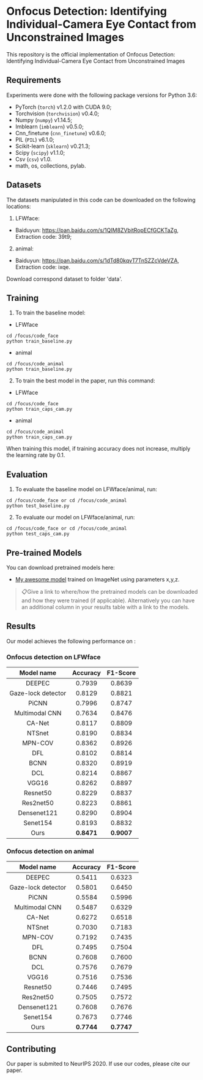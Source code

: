 # Onfocus Detection: Identifying Individual-Camera Eye Contact from Unconstrained Images

This repository is the official implementation of Onfocus Detection: Identifying Individual-Camera Eye Contact from Unconstrained Images

## Requirements

Experiments were done with the following package versions for Python 3.6:
 - PyTorch (`torch`) v1.2.0 with CUDA 9.0;
 - Torchvision (`torchvision`) v0.4.0;
 - Numpy (`numpy`) v1.14.5;
 - Imblearn (`imblearn`) v0.5.0;
 - Cnn_finetune (`cnn_finetune`) v0.6.0;
 - PIL (`PIL`) v6.1.0;
 - Scikit-learn (`sklearn`) v0.21.3;
 - Scipy (`scipy`) v1.1.0;
 - Csv (`csv`) v1.0.
 - math, os, collections, pylab.
 
## Datasets

The datasets manipulated in this code can be downloaded on the following locations:
1. LFWface:
  - Baiduyun: https://pan.baidu.com/s/1QIM8ZVbitRopECfGCKTaZg,    Extraction code: 39t9;

2. animal:
  - Baiduyun: https://pan.baidu.com/s/1dTd80kqvT7TnSZZcVdeVZA,    Extraction code: ixqe.  

Download correspond dataset to folder 'data'.

## Training

1. To train the baseline model: 
 - LFWface
```train
cd /focus/code_face
python train_baseline.py
```
 - animal
 ```train
cd /focus/code_animal
python train_baseline.py
```
2. To train the best model in the paper, run this command:
 - LFWface
```train
cd /focus/code_face
python train_caps_cam.py
```
 - animal
 ```train
cd /focus/code_animal
python train_caps_cam.py
```
When training this model, if training accuracy does not increase, multiply the learning rate by 0.1.

## Evaluation

1. To evaluate the baseline model on LFWface/animal, run:
```eval
cd /focus/code_face or cd /focus/code_animal
python test_baseline.py 
```
2. To evaluate our model on LFWface/animal, run:
```eval
cd /focus/code_face or cd /focus/code_animal
python test_caps_cam.py 
```

## Pre-trained Models

You can download pretrained models here:

- [My awesome model](https://drive.google.com/mymodel.pth) trained on ImageNet using parameters x,y,z. 

> 📋Give a link to where/how the pretrained models can be downloaded and how they were trained (if applicable).  Alternatively you can have an additional column in your results table with a link to the models.

## Results

Our model achieves the following performance on :

### Onfocus detection on LFWface

|     Model name     |  Accuracy |  F1-Score |
| :----------------: | :-------: | :-------: |
|       DEEPEC       |  0.7939   |  0.8639   |
| Gaze-lock detector |  0.8129   |  0.8821   |
|       PiCNN        |  0.7996   |  0.8747   |
|  Multimodal CNN    |  0.7634   |  0.8476   |
|       CA-Net       |  0.8117   |  0.8809   |
|       NTSnet       |  0.8190   |  0.8834   |
|       MPN-COV      |  0.8362   |  0.8926   |
|       DFL          |  0.8102   |  0.8814   |
|       BCNN         |  0.8320   |  0.8919   |
|       DCL          |  0.8214   |  0.8867   |
|       VGG16        |  0.8262   |  0.8897   |
|       Resnet50     |  0.8229   |  0.8837   |
|       Res2net50    |  0.8223   |  0.8861   |
|       Densenet121  |  0.8290   |  0.8904   |
|       Senet154     |  0.8193   |  0.8832   |
|       Ours         |  **0.8471**   |  **0.9007**   |

### Onfocus detection on animal

|      Model name    | Accuracy  | F1-Score  |
| :----------------: | :-------: | :-------: |
|       DEEPEC       |  0.5411   |  0.6323   |
| Gaze-lock detector |  0.5801   |  0.6450   |
|       PiCNN        |  0.5584   |  0.5996   |
|  Multimodal CNN    |  0.5487   |  0.6329   |
|       CA-Net       |  0.6272   |  0.6518   |
|       NTSnet       |  0.7030   |  0.7183   |
|       MPN-COV      |  0.7192   |  0.7435   |
|       DFL          |  0.7495   |  0.7504   |
|       BCNN         |  0.7608   |  0.7600   |
|       DCL          |  0.7576   |  0.7679   |
|       VGG16        |  0.7516   |  0.7536   |
|       Resnet50     |  0.7446   |  0.7495   |
|       Res2net50    |  0.7505   |  0.7572   |
|       Densenet121  |  0.7608   |  0.7676   |
|       Senet154     |  0.7673   |  0.7746   |
|       Ours         |  **0.7744**   |  **0.7747**   |

## Contributing

Our paper is submited to NeurIPS 2020. If use our codes, please cite our paper.
